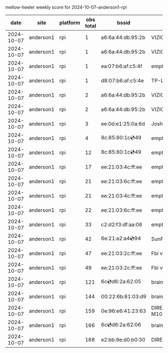 mellow-heeler weekly score for 2024-10-07-anderson1-rpi

|date|site|platform|obs total|bssid|ssid|
|--|--|--|--|--|--|
|2024-10-07|anderson1|rpi|1|a6:6a:44:db:95:2b|VIZIOCastAudio7996|
|2024-10-07|anderson1|rpi|1|a6:6a:44:db:95:2b|VIZIOCastAudio9195|
|2024-10-07|anderson1|rpi|1|ea:07:b6:af:c5:4f|empty_ssid|
|2024-10-07|anderson1|rpi|1|d8:07:b6:af:c5:4e|TP-Link_C54F|
|2024-10-07|anderson1|rpi|2|a6:6a:44:db:95:2b|VIZIOCastAudio6919|
|2024-10-07|anderson1|rpi|2|a6:6a:44:db:95:2b|VIZIOCastAudio9759|
|2024-10-07|anderson1|rpi|3|ee:0d:e1:25:0a:6d|JoshLily|
|2024-10-07|anderson1|rpi|4|8c:85:80:1c:cd:49|empty_ssid|
|2024-10-07|anderson1|rpi|12|8c:85:80:1c:cd:49|empty_ssid|
|2024-10-07|anderson1|rpi|17|ee:21:03:4c:ff:ee|empty_ssid|
|2024-10-07|anderson1|rpi|21|ee:21:03:6c:ff:ee|empty_ssid|
|2024-10-07|anderson1|rpi|21|ee:21:03:4c:ff:ee|empty_ssid|
|2024-10-07|anderson1|rpi|22|ee:21:03:6c:ff:ee|empty_ssid|
|2024-10-07|anderson1|rpi|33|c2:d2:f3:df:aa:06|empty_ssid|
|2024-10-07|anderson1|rpi|42|6e:21:a2:a4:cd:94|SunPower21450|
|2024-10-07|anderson1|rpi|47|ee:21:03:2c:ff:ee|Fbi van 13|
|2024-10-07|anderson1|rpi|49|ee:21:03:2c:ff:ee|Fbi van 13|
|2024-10-07|anderson1|rpi|121|6c:cd:d6:2a:62:05|braingang2_5GEXT|
|2024-10-07|anderson1|rpi|144|00:22:6b:81:03:d9|braingang2|
|2024-10-07|anderson1|rpi|159|0e:96:e6:41:23:63|DIRECT-63-HP M102 LaserJet|
|2024-10-07|anderson1|rpi|166|6c:cd:d6:2a:62:06|braingang2_2GEXT|
|2024-10-07|anderson1|rpi|168|e2:bb:9e:d0:b0:30|DIRECT-9ED03030|
